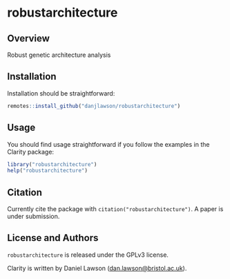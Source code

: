 # robustarchitecture

## Overview

Robust genetic architecture analysis

## Installation

Installation should be straightforward:

```R
remotes::install_github("danjlawson/robustarchitecture")
```

## Usage

You should find usage straightforward if you follow the examples in the Clarity package:
```R
library("robustarchitecture")
help("robustarchitecture")
```

## Citation

Currently cite the package with `citation("robustarchitecture")`. A paper is under submission.

## License and Authors

`robustarchitecture` is released under the GPLv3 license.

Clarity is written by Daniel Lawson (dan.lawson@bristol.ac.uk).
